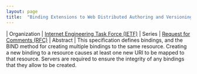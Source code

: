 ```yaml
---
layout: page
title:  "Binding Extensions to Web Distributed Authoring and Versioning (WebDAV)"
---
```


| Organization | [Internet Engineering Task Force (IETF)](..)
| Series | [Request for Comments (RFC)](..)
| Abstract | This specification defines bindings, and the BIND method for creating multiple bindings to the same resource. Creating a new binding to a resource causes at least one new URI to be mapped to that resource. Servers are required to ensure the integrity of any bindings that they allow to be created.